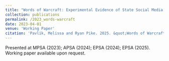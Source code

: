 ```yaml
---
title: "Words of Warcraft: Experimental Evidence of State Social Media Frames during the Russia-Ukraine Invasion."
collection: publications
permalink: /2023_words-warcraft
date: 2023-04-01
venue: 'Working Paper'
citation: 'Pavlik, Melissa and Ryan Pike. 2025. &quot;Words of Warcraft: Experimental Evidence of State Social Media Frames during the Russia-Ukraine Invasion&quot; <i>Working paper</i>.'
---
```

Presented at MPSA (2023); APSA (2024); EPSA (2024); EPSA (2025). 
Working paper available upon request.
